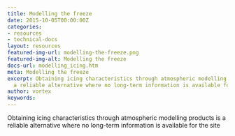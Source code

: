 ```yaml
---
title: Modelling the freeze
date: 2015-10-05T00:00:00Z
categories:
- resources
- technical-docs
layout: resources
featured-img-url: modelling-the-freeze.png
featured-img-alt: Modelling the freeze
docs-url: modelling_icing.htm
meta: Modelling the freeze
excerpt: Obtaining icing characteristics through atmospheric modelling products is
  a reliable alternative where no long-term information is available for the site.
author: vortex
keywords: 
---
```


Obtaining icing characteristics through atmospheric modelling products is a reliable alternative where no long-term information is available for the site
